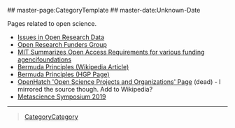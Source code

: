  \#\# master-page:CategoryTemplate \#\# master-date:Unknown-Date

Pages related to open science.

-   [Issues in Open Research Data](http/archive.ostreOpenResearchData)
-   [Open Research Funders Group](htt/www.orfg.o)
-   [MIT Summarizes Open Access Requirements for various funding agencifoundations](http/libraries.mit.escholarpublishiresearch-funderesearch-funder-open-access-requiremen)
-   [Bermuda Principles (Wikipedia Article)](http/en.wikipedia.owiBermuda_Principles)
-   [Bermuda Principles (HGP Page)](htt/web.ornl.gstechresourcHuman_Genoresearbermuda.shtml)
-   [OpenHatch 'Open Science Projects and Organizations' Page](http/openhatch.owiOpen_Science_Projects_and_Organizations) (dead) - I mirrored the source though. Add to Wikipedia?
-   [Metascience Symposium 2019](http/osf.meetinmetasci20)

* * * * *

> [CategoryCategory](CategoryCategory)
